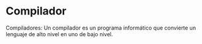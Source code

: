 # Compilador
Compiladores: Un compilador es un programa informático que convierte un lenguaje de alto nivel en uno de bajo nivel.
